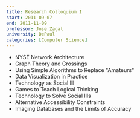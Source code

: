 ```yaml
---
title: Research Colloquium I
start: 2011-09-07
end: 2011-11-09
professor: Jose Zagal
university: DePaul
categories: [Computer Science]
---
```

- NYSE Network Architecture
- Graph Theory and Crossings
- Using Simple Algorithms to Replace "Amateurs"
- Data Visualization in Practice
- Technology as Social Ill
- Games to Teach Logical Thinking
- Technology to Solve Social Ills
- Alternative Accessibility Constraints
- Imaging Databases and the Limits of Accuracy
